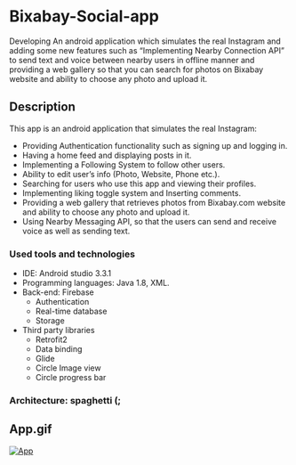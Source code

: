 # Bixabay-Social-app
Developing An android application which simulates the real Instagram and adding some new features such as “Implementing Nearby Connection API” to send text and voice between nearby users in offline manner and providing a web gallery so that you can search for photos on Bixabay website and ability to choose any photo and upload it.

## Description
This app is an android application that simulates the real Instagram:

- Providing Authentication functionality such as signing up and logging in.
- Having a home feed and displaying posts in it.
- Implementing a Following System to follow other users.
- Ability to edit user’s info (Photo, Website, Phone etc.).
- Searching for users who use this app and viewing their profiles.
- Implementing liking toggle system and Inserting comments.
- Providing a web gallery that retrieves photos from Bixabay.com website and ability to choose any photo and upload it.
- Using Nearby Messaging API, so that the users can send and receive voice as well as sending text.

### Used tools and technologies
- IDE: Android studio 3.3.1
- Programming languages: Java 1.8, XML.
- Back-end: Firebase 
    - Authentication 
    - Real-time database 
    - Storage
- Third party libraries
  - Retrofit2
  - Data binding
  - Glide
  - Circle Image view
  - Circle progress bar
  
### Architecture: spaghetti (;

## App.gif

[![App](https://user-images.githubusercontent.com/33812602/62809635-c23f5980-bafb-11e9-9897-e69c6199bf23.gif)
](url)
